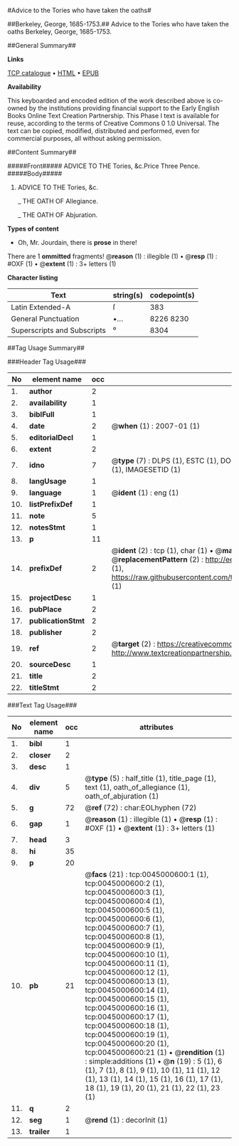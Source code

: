 #Advice to the Tories who have taken the oaths#

##Berkeley, George, 1685-1753.##
Advice to the Tories who have taken the oaths
Berkeley, George, 1685-1753.

##General Summary##

**Links**

[TCP catalogue](http://www.ota.ox.ac.uk/tcp/)  • 
[HTML](http://tei.it.ox.ac.uk/tcp/Texts-HTML/free/004/004846838.html)  • 
[EPUB](http://tei.it.ox.ac.uk/tcp/Texts-EPUB/free/004/004846838.epub)

**Availability**

This keyboarded and encoded edition of the
	       work described above is co-owned by the institutions
	       providing financial support to the Early English Books
	       Online Text Creation Partnership. This Phase I text is
	       available for reuse, according to the terms of Creative
	       Commons 0 1.0 Universal. The text can be copied,
	       modified, distributed and performed, even for
	       commercial purposes, all without asking permission.


##Content Summary##

#####Front#####
ADVICE
TO THE
Tories, &c.Price Three Pence.
#####Body#####

1. ADVICE
TO THE
Tories, &c.

    _ THE
OATH
OF
Allegiance.

    _ THE
OATH
OF
Abjuration.

**Types of content**

  * Oh, Mr. Jourdain, there is **prose** in there!

There are 1 **ommitted** fragments! 
 @__reason__ (1) : illegible (1)  •  @__resp__ (1) : #OXF (1)  •  @__extent__ (1) : 3+ letters (1)

**Character listing**


|Text|string(s)|codepoint(s)|
|---|---|---|
|Latin Extended-A|ſ|383|
|General Punctuation|•…|8226 8230|
|Superscripts             and Subscripts|⁰|8304|

##Tag Usage Summary##

###Header Tag Usage###

|No|element name|occ|attributes|
|---|---|---|---|
|1.|__author__|2||
|2.|__availability__|1||
|3.|__biblFull__|1||
|4.|__date__|2| @__when__ (1) : 2007-01 (1)|
|5.|__editorialDecl__|1||
|6.|__extent__|2||
|7.|__idno__|7| @__type__ (7) : DLPS (1), ESTC (1), DOCNO (1), TCP (1), GALEDOCNO (1), CONTENTSET (1), IMAGESETID (1)|
|8.|__langUsage__|1||
|9.|__language__|1| @__ident__ (1) : eng (1)|
|10.|__listPrefixDef__|1||
|11.|__note__|5||
|12.|__notesStmt__|1||
|13.|__p__|11||
|14.|__prefixDef__|2| @__ident__ (2) : tcp (1), char (1)  •  @__matchPattern__ (2) : ([0-9\-]+):([0-9IVX]+) (1), (.+) (1)  •  @__replacementPattern__ (2) : http://eebo.chadwyck.com/downloadtiff?vid=$1&page=$2 (1), https://raw.githubusercontent.com/textcreationpartnership/Texts/master/tcpchars.xml#$1 (1)|
|15.|__projectDesc__|1||
|16.|__pubPlace__|2||
|17.|__publicationStmt__|2||
|18.|__publisher__|2||
|19.|__ref__|2| @__target__ (2) : https://creativecommons.org/publicdomain/zero/1.0/ (1), http://www.textcreationpartnership.org/docs/. (1)|
|20.|__sourceDesc__|1||
|21.|__title__|2||
|22.|__titleStmt__|2||


###Text Tag Usage###

|No|element name|occ|attributes|
|---|---|---|---|
|1.|__bibl__|1||
|2.|__closer__|2||
|3.|__desc__|1||
|4.|__div__|5| @__type__ (5) : half_title (1), title_page (1), text (1), oath_of_allegiance (1), oath_of_abjuration (1)|
|5.|__g__|72| @__ref__ (72) : char:EOLhyphen (72)|
|6.|__gap__|1| @__reason__ (1) : illegible (1)  •  @__resp__ (1) : #OXF (1)  •  @__extent__ (1) : 3+ letters (1)|
|7.|__head__|3||
|8.|__hi__|35||
|9.|__p__|20||
|10.|__pb__|21| @__facs__ (21) : tcp:0045000600:1 (1), tcp:0045000600:2 (1), tcp:0045000600:3 (1), tcp:0045000600:4 (1), tcp:0045000600:5 (1), tcp:0045000600:6 (1), tcp:0045000600:7 (1), tcp:0045000600:8 (1), tcp:0045000600:9 (1), tcp:0045000600:10 (1), tcp:0045000600:11 (1), tcp:0045000600:12 (1), tcp:0045000600:13 (1), tcp:0045000600:14 (1), tcp:0045000600:15 (1), tcp:0045000600:16 (1), tcp:0045000600:17 (1), tcp:0045000600:18 (1), tcp:0045000600:19 (1), tcp:0045000600:20 (1), tcp:0045000600:21 (1)  •  @__rendition__ (1) : simple:additions (1)  •  @__n__ (19) : 5 (1), 6 (1), 7 (1), 8 (1), 9 (1), 10 (1), 11 (1), 12 (1), 13 (1), 14 (1), 15 (1), 16 (1), 17 (1), 18 (1), 19 (1), 20 (1), 21 (1), 22 (1), 23 (1)|
|11.|__q__|2||
|12.|__seg__|1| @__rend__ (1) : decorInit (1)|
|13.|__trailer__|1||
